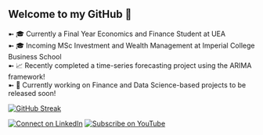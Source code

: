 ## Welcome to my GitHub 👋

➼ 🎓 Currently a Final Year Economics and Finance Student at UEA \
➼ 🎓 Incoming MSc Investment and Wealth Management at Imperial College Business School \
➼ 📈 Recently completed a time-series forecasting project using the ARIMA framework! \
➼ 🚧 Currently working on Finance and Data Science-based projects to be released soon! 

[![GitHub Streak](https://streak-stats.demolab.com?user=hivan04&theme=transparent&hide_border=true&short_numbers=true&card_width=600)](https://git.io/streak-stats)

[![Connect on LinkedIn](https://img.shields.io/badge/Connect-LinkedIn-blue?style=for-the-badge&logo=linkedin)](https://www.linkedin.com/in/hivan04/)
[![Subscribe on YouTube](https://img.shields.io/badge/Subscribe-YouTube-red?style=for-the-badge&logo=youtube)](https://www.youtube.com/@hivan04)



